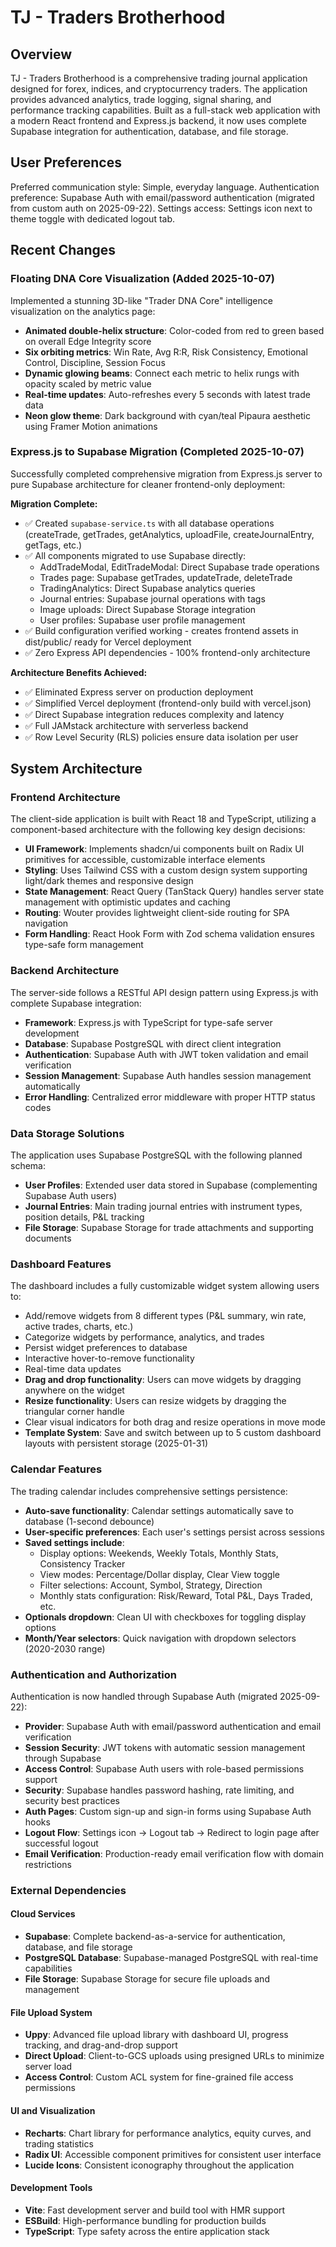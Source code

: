 # TJ - Traders Brotherhood

## Overview

TJ - Traders Brotherhood is a comprehensive trading journal application designed for forex, indices, and cryptocurrency traders. The application provides advanced analytics, trade logging, signal sharing, and performance tracking capabilities. Built as a full-stack web application with a modern React frontend and Express.js backend, it now uses complete Supabase integration for authentication, database, and file storage.

## User Preferences

Preferred communication style: Simple, everyday language.
Authentication preference: Supabase Auth with email/password authentication (migrated from custom auth on 2025-09-22).
Settings access: Settings icon next to theme toggle with dedicated logout tab.

## Recent Changes

### Floating DNA Core Visualization (Added 2025-10-07)
Implemented a stunning 3D-like "Trader DNA Core" intelligence visualization on the analytics page:
- **Animated double-helix structure**: Color-coded from red to green based on overall Edge Integrity score
- **Six orbiting metrics**: Win Rate, Avg R:R, Risk Consistency, Emotional Control, Discipline, Session Focus
- **Dynamic glowing beams**: Connect each metric to helix rungs with opacity scaled by metric value
- **Real-time updates**: Auto-refreshes every 5 seconds with latest trade data
- **Neon glow theme**: Dark background with cyan/teal Pipaura aesthetic using Framer Motion animations

### Express.js to Supabase Migration (Completed 2025-10-07)
Successfully completed comprehensive migration from Express.js server to pure Supabase architecture for cleaner frontend-only deployment:

**Migration Complete:**
- ✅ Created `supabase-service.ts` with all database operations (createTrade, getTrades, getAnalytics, uploadFile, createJournalEntry, getTags, etc.)
- ✅ All components migrated to use Supabase directly:
  - AddTradeModal, EditTradeModal: Direct Supabase trade operations
  - Trades page: Supabase getTrades, updateTrade, deleteTrade
  - TradingAnalytics: Direct Supabase analytics queries
  - Journal entries: Supabase journal operations with tags
  - Image uploads: Direct Supabase Storage integration
  - User profiles: Supabase user profile management
- ✅ Build configuration verified working - creates frontend assets in dist/public/ ready for Vercel deployment
- ✅ Zero Express API dependencies - 100% frontend-only architecture

**Architecture Benefits Achieved:**
- ✅ Eliminated Express server on production deployment
- ✅ Simplified Vercel deployment (frontend-only build with vercel.json)
- ✅ Direct Supabase integration reduces complexity and latency
- ✅ Full JAMstack architecture with serverless backend
- ✅ Row Level Security (RLS) policies ensure data isolation per user

## System Architecture

### Frontend Architecture
The client-side application is built with React 18 and TypeScript, utilizing a component-based architecture with the following key design decisions:

- **UI Framework**: Implements shadcn/ui components built on Radix UI primitives for accessible, customizable interface elements
- **Styling**: Uses Tailwind CSS with a custom design system supporting light/dark themes and responsive design
- **State Management**: React Query (TanStack Query) handles server state management with optimistic updates and caching
- **Routing**: Wouter provides lightweight client-side routing for SPA navigation
- **Form Handling**: React Hook Form with Zod schema validation ensures type-safe form management

### Backend Architecture
The server-side follows a RESTful API design pattern using Express.js with complete Supabase integration:

- **Framework**: Express.js with TypeScript for type-safe server development
- **Database**: Supabase PostgreSQL with direct client integration
- **Authentication**: Supabase Auth with JWT token validation and email verification
- **Session Management**: Supabase Auth handles session management automatically
- **Error Handling**: Centralized error middleware with proper HTTP status codes

### Data Storage Solutions
The application uses Supabase PostgreSQL with the following planned schema:

- **User Profiles**: Extended user data stored in Supabase (complementing Supabase Auth users)
- **Journal Entries**: Main trading journal entries with instrument types, position details, P&L tracking
- **File Storage**: Supabase Storage for trade attachments and supporting documents

### Dashboard Features
The dashboard includes a fully customizable widget system allowing users to:
- Add/remove widgets from 8 different types (P&L summary, win rate, active trades, charts, etc.)
- Categorize widgets by performance, analytics, and trades
- Persist widget preferences to database
- Interactive hover-to-remove functionality
- Real-time data updates
- **Drag and drop functionality**: Users can move widgets by dragging anywhere on the widget
- **Resize functionality**: Users can resize widgets by dragging the triangular corner handle
- Clear visual indicators for both drag and resize operations in move mode
- **Template System**: Save and switch between up to 5 custom dashboard layouts with persistent storage (2025-01-31)

### Calendar Features
The trading calendar includes comprehensive settings persistence:
- **Auto-save functionality**: Calendar settings automatically save to database (1-second debounce)
- **User-specific preferences**: Each user's settings persist across sessions
- **Saved settings include**:
  - Display options: Weekends, Weekly Totals, Monthly Stats, Consistency Tracker
  - View modes: Percentage/Dollar display, Clear View toggle
  - Filter selections: Account, Symbol, Strategy, Direction
  - Monthly stats configuration: Risk/Reward, Total P&L, Days Traded, etc.
- **Optionals dropdown**: Clean UI with checkboxes for toggling display options
- **Month/Year selectors**: Quick navigation with dropdown selectors (2020-2030 range)

### Authentication and Authorization
Authentication is now handled through Supabase Auth (migrated 2025-09-22):

- **Provider**: Supabase Auth with email/password authentication and email verification
- **Session Security**: JWT tokens with automatic session management through Supabase
- **Access Control**: Supabase Auth users with role-based permissions support
- **Security**: Supabase handles password hashing, rate limiting, and security best practices
- **Auth Pages**: Custom sign-up and sign-in forms using Supabase Auth hooks
- **Logout Flow**: Settings icon → Logout tab → Redirect to login page after successful logout
- **Email Verification**: Production-ready email verification flow with domain restrictions

### External Dependencies

#### Cloud Services
- **Supabase**: Complete backend-as-a-service for authentication, database, and file storage
- **PostgreSQL Database**: Supabase-managed PostgreSQL with real-time capabilities
- **File Storage**: Supabase Storage for secure file uploads and management

#### File Upload System
- **Uppy**: Advanced file upload library with dashboard UI, progress tracking, and drag-and-drop support
- **Direct Upload**: Client-to-GCS uploads using presigned URLs to minimize server load
- **Access Control**: Custom ACL system for fine-grained file access permissions

#### UI and Visualization
- **Recharts**: Chart library for performance analytics, equity curves, and trading statistics
- **Radix UI**: Accessible component primitives for consistent user interface
- **Lucide Icons**: Consistent iconography throughout the application

#### Development Tools
- **Vite**: Fast development server and build tool with HMR support
- **ESBuild**: High-performance bundling for production builds
- **TypeScript**: Type safety across the entire application stack